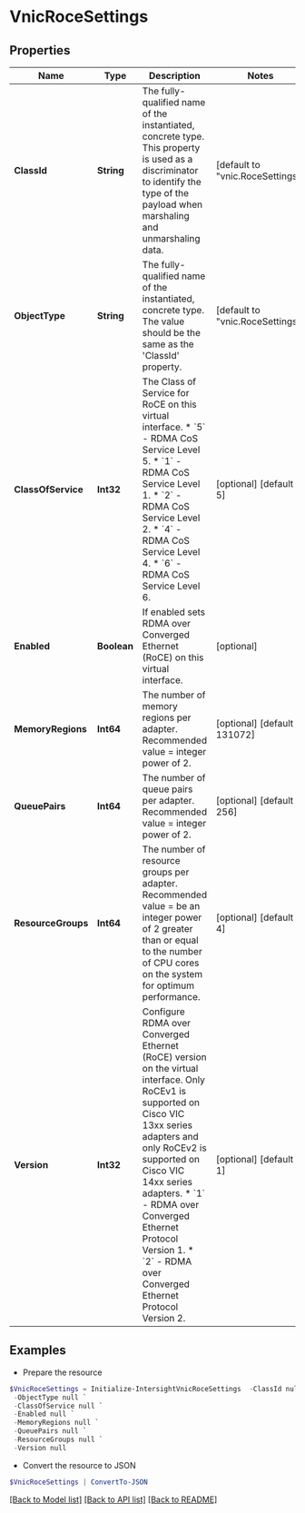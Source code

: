 # VnicRoceSettings
## Properties

Name | Type | Description | Notes
------------ | ------------- | ------------- | -------------
**ClassId** | **String** | The fully-qualified name of the instantiated, concrete type. This property is used as a discriminator to identify the type of the payload when marshaling and unmarshaling data. | [default to "vnic.RoceSettings"]
**ObjectType** | **String** | The fully-qualified name of the instantiated, concrete type. The value should be the same as the &#39;ClassId&#39; property. | [default to "vnic.RoceSettings"]
**ClassOfService** | **Int32** | The Class of Service for RoCE on this virtual interface. * &#x60;5&#x60; - RDMA CoS Service Level 5. * &#x60;1&#x60; - RDMA CoS Service Level 1. * &#x60;2&#x60; - RDMA CoS Service Level 2. * &#x60;4&#x60; - RDMA CoS Service Level 4. * &#x60;6&#x60; - RDMA CoS Service Level 6. | [optional] [default to 5]
**Enabled** | **Boolean** | If enabled sets RDMA over Converged Ethernet (RoCE) on this virtual interface. | [optional] 
**MemoryRegions** | **Int64** | The number of memory regions per adapter. Recommended value &#x3D; integer power of 2. | [optional] [default to 131072]
**QueuePairs** | **Int64** | The number of queue pairs per adapter. Recommended value &#x3D; integer power of 2. | [optional] [default to 256]
**ResourceGroups** | **Int64** | The number of resource groups per adapter. Recommended value &#x3D; be an integer power of 2 greater than or equal to the number of CPU cores on the system for optimum performance. | [optional] [default to 4]
**Version** | **Int32** | Configure RDMA over Converged Ethernet (RoCE) version on the virtual interface. Only RoCEv1 is supported on Cisco VIC 13xx series adapters and only RoCEv2 is supported on Cisco VIC 14xx series adapters. * &#x60;1&#x60; - RDMA over Converged Ethernet Protocol Version 1. * &#x60;2&#x60; - RDMA over Converged Ethernet Protocol Version 2. | [optional] [default to 1]

## Examples

- Prepare the resource
```powershell
$VnicRoceSettings = Initialize-IntersightVnicRoceSettings  -ClassId null `
 -ObjectType null `
 -ClassOfService null `
 -Enabled null `
 -MemoryRegions null `
 -QueuePairs null `
 -ResourceGroups null `
 -Version null
```

- Convert the resource to JSON
```powershell
$VnicRoceSettings | ConvertTo-JSON
```

[[Back to Model list]](../README.md#documentation-for-models) [[Back to API list]](../README.md#documentation-for-api-endpoints) [[Back to README]](../README.md)

